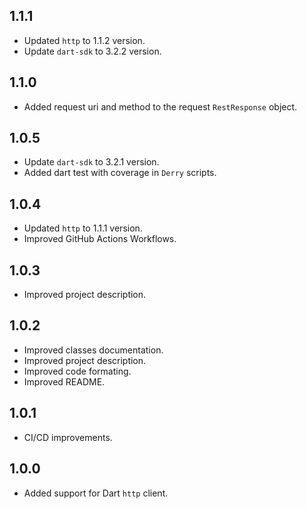 ## 1.1.1

- Updated `http` to 1.1.2 version.
- Update `dart-sdk` to 3.2.2 version.

## 1.1.0

- Added request uri and method to the request `RestResponse` object.

## 1.0.5

- Update `dart-sdk` to 3.2.1 version.
- Added dart test with coverage in `Derry` scripts.

## 1.0.4

- Updated `http` to 1.1.1 version.
- Improved GitHub Actions Workflows.

## 1.0.3

- Improved project description.

## 1.0.2

- Improved classes documentation.
- Improved project description.
- Improved code formating.
- Improved README.

## 1.0.1

- CI/CD improvements.

## 1.0.0

- Added support for Dart `http` client.
